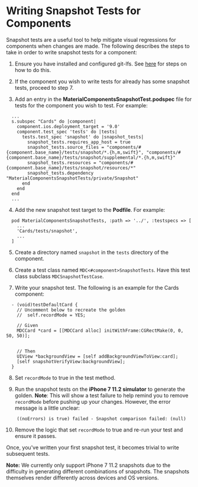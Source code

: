 # Writing Snapshot Tests for Components

Snapshot tests are a useful tool to help mitigate visual regressions for
components when changes are made. The following describes the steps to take in
order to write snapshot tests for a component:

1.  Ensure you have installed and configured git-lfs. See
    [here](https://github.com/material-components/material-components-ios/blob/develop/contributing/tools.md#using-git-lfs)
    for steps on how to do this.

2.  If the component you wish to write tests for already has some snapshot
    tests, proceed to step 7.

3.  Add an entry in the **MaterialComponentsSnapshotTest.podspec** file for
    tests for the component you wish to test. For example:

```
  ...
  s.subspec "Cards" do |component|
    component.ios.deployment_target = '9.0'
    component.test_spec 'tests' do |tests|
      tests.test_spec 'snapshot' do |snapshot_tests|
        snapshot_tests.requires_app_host = true
        snapshot_tests.source_files = "components/#{component.base_name}/tests/snapshot/*.{h,m,swift}", "components/#{component.base_name}/tests/snapshot/supplemental/*.{h,m,swift}"
        snapshot_tests.resources = "components/#{component.base_name}/tests/snapshot/resources/*"
        snapshot_tests.dependency "MaterialComponentsSnapshotTests/private/Snapshot"
      end
    end
  end
  ...
```

4.  Add the new snapshot test target to the **Podfile**. For example:

```
  pod MaterialComponentsSnapshotTests, :path => '../', :testspecs => [
    ...
    'Cards/tests/snapshot',
    ...
  ]
```

5.  Create a directory named `snapshot` in the `tests` directory of the
    component.

6.  Create a test class named `MDC<#component>SnapshotTests`. Have this test
    class subclass `MDCSnapshotTestCase`.

7.  Write your snapshot test. The following is an example for the Cards
    component:

```
  - (void)testDefaultCard {
    // Uncomment below to recreate the golden
    //  self.recordMode = YES;

    // Given
    MDCCard *card = [[MDCCard alloc] initWithFrame:CGRectMake(0, 0, 50, 50)];


    // Then
    UIView *backgroundView = [self addBackgroundViewToView:card];
    [self snapshotVerifyView:backgroundView];
  }
```

8.  Set `recordMode` to true in the test method.

9.  Run the snapshot tests on the **iPhone 7 11.2 simulator** to generate the
    golden. **Note**: This will show a test failure to help remind you to remove
    `recordMode` before pushing up your changes. However, the error message is a
    little unclear:

```
    ((noErrors) is true) failed - Snapshot comparison failed: (null)
```

10.  Remove the logic that set `recordMode` to true and re-run your test and
    ensure it passes.

Once, you've written your first snapshot test, it becomes trivial to write
subsequent tests.

**Note:** We currently only support iPhone 7 11.2 snapshots due to the
difficulty in generating different combinations of snapshots. The snapshots
themselves render differently across devices and OS versions.


